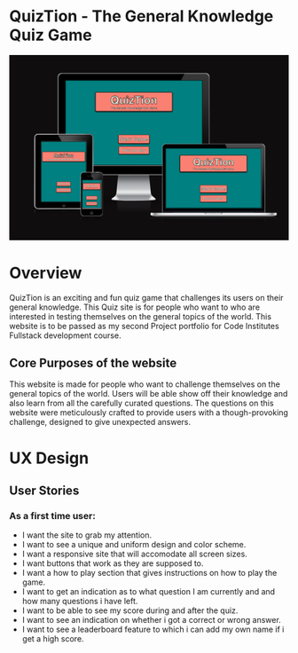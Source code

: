 # QuizTion - The General Knowledge Quiz Game 

![Website Mockup](assets/readme/quiztion-responsive-image.png)

# Overview
QuizTion is an exciting and fun quiz game that challenges its users on their general knowledge. This Quiz site is for people who want to who are interested in testing themselves on the general topics of the world. This website is to be passed as my second Project portfolio for Code Institutes Fullstack development course.

## Core Purposes of the website
This website is made for people who want to challenge themselves on the general topics of the world. Users will be able show off their knowledge and also learn from all the carefully curated questions. The questions on this website were meticulously crafted to provide users with a though-provoking challenge, designed to give unexpected answers.


# UX Design

## User Stories
### As a first time user:
 - I want the site to grab my attention.
 - I want to see a unique and uniform design and color scheme.
 - I want a responsive site that will accomodate all screen sizes.
 - I want buttons that work as they are supposed to.
 - I want a how to play section that gives instructions on how to play the game.
 - I want to get an indication as to what question I am currently and and how many questions i have left.
 - I want to be able to see my score during and after the quiz.
 - I want to see an indication on whether i got a correct or wrong answer.
 - I want to see a leaderboard feature to which i can add my own name if i get a high score.